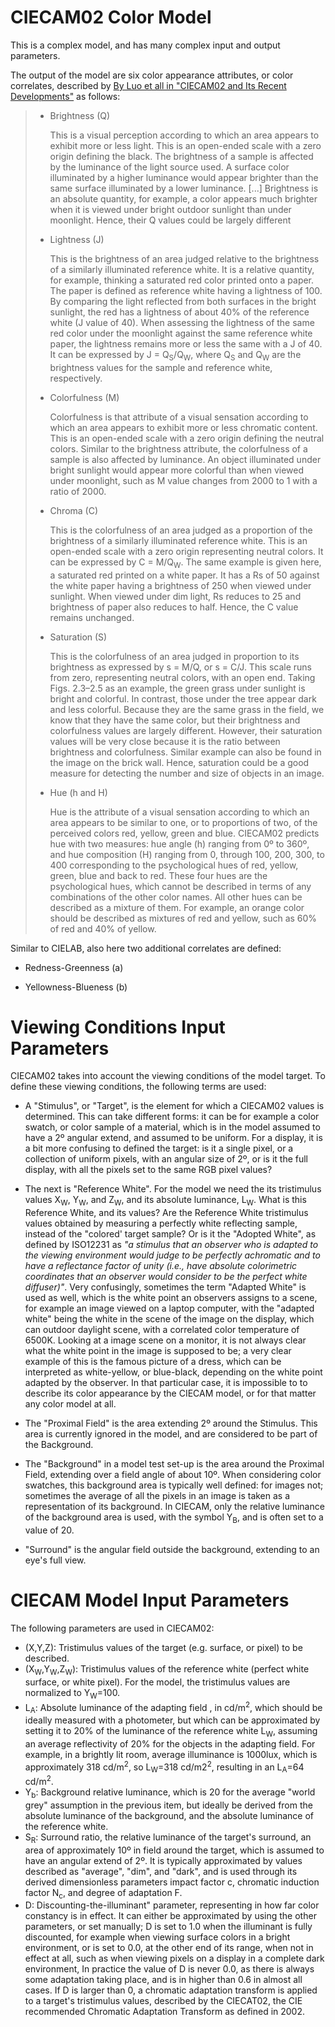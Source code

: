 # CIECAM02 Color Model

This is a complex model, and has many complex input and output parameters.

The output of the model are six color appearance attributes, or color correlates, described by [By Luo et all in "CIECAM02 and Its Recent Developments"][CIECAM02LUO] as follows:

<blockquote>

- Brightness (Q)

  This is a visual perception according to which an area appears to exhibit more or less light. This is an open-ended scale with a zero origin defining the black.
  The brightness of a sample is affected by the luminance of the light source used. A surface color illuminated by a higher luminance would appear brighter than the same surface illuminated by a lower luminance. \[...\]
  Brightness is an absolute quantity, for example, a color appears much brighter when it is viewed under bright outdoor sunlight than under moonlight. Hence, their Q values could be largely different

- Lightness (J)

  This is the brightness of an area judged relative to the brightness of a similarly illuminated reference white.
  It is a relative quantity, for example, thinking a saturated red color printed onto a paper. The paper is defined as reference white having a lightness of 100. By comparing the light reflected from both surfaces in the bright sunlight, the red has a lightness of about 40% of the reference white (J value of 40). When assessing the lightness of the same red color under the moonlight against the same reference white paper, the lightness remains more or less the same with a J of 40.
  It can be expressed by J = Q<sub>S</sub>/Q<sub>W</sub>, where Q<sub>S</sub> and Q<sub>W</sub> are the brightness values for the sample and reference white, respectively.

- Colorfulness (M)

  Colorfulness is that attribute of a visual sensation according to which an area appears to exhibit more or less chromatic content.
  This is an open-ended scale with a zero origin defining the neutral colors. Similar to the brightness attribute, the colorfulness of a sample is also affected by luminance. An object illuminated under bright sunlight would appear more colorful than when viewed under moonlight, such as M value changes from 2000 to 1 with a ratio of 2000.

- Chroma (C)

  This is the colorfulness of an area judged as a proportion of the brightness of a similarly illuminated reference
  white. This is an open-ended scale with a zero origin representing neutral colors. It can be expressed by C = M/Q<sub>W</sub>.
  The same example is given here, a saturated red printed on a white paper. It has a Rs of 50 against the white paper having a brightness of 250 when viewed under sunlight. When viewed under dim light, Rs reduces to 25 and brightness of paper also reduces to half. Hence, the C value remains unchanged.

- Saturation (S)

  This is the colorfulness of an area judged in proportion to its brightness as expressed by s = M/Q, or s = C/J. This scale runs from zero, representing neutral colors, with an open end.
  Taking Figs. 2.3–2.5 as an example, the green grass under sunlight is bright and colorful. In contrast, those under the tree appear dark and less colorful. Because they are the same grass in the field, we know that they have the same color, but their brightness and colorfulness values are largely different. However, their saturation values will be very close because it is the ratio between brightness and colorfulness. Similar example can also be found in the image on the brick wall. Hence, saturation could be a good measure for detecting the number and size of objects in an image.

- Hue (h  and H)

  Hue is the attribute of a visual sensation according to which an area appears to be similar to one, or to proportions of two, of the perceived colors red, yellow, green and blue.
  CIECAM02 predicts hue with two measures: hue angle (h) ranging from 0º to 360º, and hue composition (H) ranging from 0, through 100, 200, 300, to 400 corresponding to the psychological hues of red, yellow, green, blue and back to red. These four hues are the psychological hues, which cannot be described in terms of any combinations of the other color names. All other hues can be described as a mixture of them. For example, an orange color should be described as mixtures of red and yellow, such as 60% of red and 40% of yellow.

</blockquote>

Similar to CIELAB, also here two additional correlates are defined:

- Redness-Greenness (a)

- Yellowness-Blueness (b)


# Viewing Conditions Input Parameters

CIECAM02 takes into account the viewing conditions of the model target.
To define these viewing conditions, the following terms are used:

- A "Stimulus", or "Target", is the element for which a CIECAM02 values is determined. This can take different forms: it can be for example a color swatch, or color sample of a material, which is in the model assumed to have a 2º angular extend, and assumed to be uniform. For a display, it is a bit more confusing to defined the target: is it a single pixel, or a collection of uniform pixels, with an angular size of 2º, or is it the full display, with all the pixels set to the same RGB pixel values?

- The next is "Reference White".
For the model we need the its tristimulus values X<sub>W</sub>, Y<sub>W</sub>, and Z<sub>W</sub>, and its absolute luminance, L<sub>W</sub>.
What is this Reference White, and its values?
Are the Reference White tristimulus values obtained by measuring a perfectly white reflecting sample, instead of the "colored' target sample?
Or is it the "Adopted White", as defined by ISO12231 as <i>"a stimulus that an observer who is adapted to the viewing environment would judge to be perfectly achromatic and to have a reflectance factor of unity (i.e., have absolute colorimetric coordinates that an observer would consider to be the perfect white diffuser)"</i>.
Very confusingly, sometimes the term "Adapted White" is used as well, which is the white point an observers assigns to a scene,
for example	an image viewed on a laptop computer, with the "adapted white" being the white in the scene of the image on the display, which can outdoor daylight scene, with a correlated color temperature of 6500K.
Looking at a image scene on a monitor, it is not always clear what the white point in the image is supposed to be; a very clear example of this is the famous picture of a dress, which can be interpreted as white-yellow, or blue-black, depending on the white point adapted by the observer. In that particular case, it is impossible to to describe its color appearance by the CIECAM model, or for that matter any color model at all.

- The "Proximal Field" is the area extending 2º around the Stimulus. This area is currently
ignored in the model, and are considered to be part of the Background.

- The "Background" in a model test set-up is the area around the Proximal Field, extending over a field angle of about 10º.
When considering color swatches, this background area is typically well defined: for images not;
sometimes the average of all the pixels in an image is taken as a representation of its background.
In CIECAM, only the relative luminance of the background area is used, with the symbol Y<sub>B</sub>, and is often set to a value of 20.

- "Surround" is the angular field outside the background, extending to an eye's full view.

# CIECAM Model Input Parameters

The following parameters are used in CIECAM02:

- (X,Y,Z): Tristimulus values of the target (e.g. surface, or pixel) to be described.
- (X<sub>W</sub>,Y<sub>W</sub>,Z<sub>W</sub>): Tristimulus values  of the reference white (perfect white surface, or white pixel).
For the model, the tristimulus values are normalized to Y<sub>W</sub>=100.
- L<sub>A</sub>: Absolute luminance of the adapting field , in cd/m<sup>2</sup>, which should be ideally measured with a photometer,
but which can be approximated by setting it to 20% of the luminance of the reference white L<sub>W</sub>, assuming an average reflectivity
of 20% for the objects in the adapting field.
For example, in a brightly lit room, average illuminance is 1000lux, which is approximately 318 cd/m<sup>2</sup>, so L<sub>W</sub>=318 cd/m2<sup>2</sup>,
resulting in an L<sub>A</sub>=64 cd/m<sup>2</sup>.
- Y<sub>b</sub>: Background relative luminance, which is 20 for the average "world grey" assumption in the previous item, but ideally be derived from
the absolute luminance of the background, and the absolute luminance of the reference white.
- S<sub>R</sub>: Surround ratio, the relative luminance of the target's surround, an area of approximately 10º in field around the target, which is assumed to have an angular extend of 2º. It is typically approximated by values described as "average", "dim", and
"dark", and is used through its derived dimensionless parameters impact factor c, chromatic induction factor N<sub>c</sub>, and degree of
adaptation F.
- D: Discounting-the-illuminant" parameter, representing in how far color constancy is in effect.
It can either be approximated by using the other parameters, or set manually; D is set to 1.0 when the illuminant is fully discounted, for example when viewing surface colors in a bright environment,
or is set to 0.0, at the other end of its range, when not in effect at all, such as when viewing pixels on a display in a complete dark environment,
In practice the value of D is never 0.0, as there is always some adaptation taking place, and is in higher than 0.6 in almost all cases.
If D is larger than 0, a chromatic adaptation transform is applied to a target's tristimulus values, described by the CIECAT02, the CIE recommended Chromatic Adaptation Transform as defined in 2002.






[CIECAM02LUO]: https://link.springer.com/chapter/10.1007/978-1-4419-6190-7_2 "C. Fernandez-Maloigne (ed.), Advanced Color Image Processing and Analysis,  DOI 10.1007/978-1-4419-6190-7 2, Springer Science+Business Media New York 2013"
